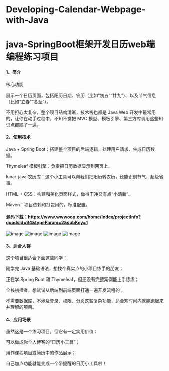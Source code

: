 # Developing-Calendar-Webpage-with-Java

# java-SpringBoot框架开发日历web端编程练习项目

#### 1、简介

核心功能

展示一个日历页面，包括阳历日期、农历（比如“初五”“廿九”）、以及节气信息（比如“立春”“冬至”）。

不用担心太复杂，整个项目结构清晰，技术栈也都是 Java Web 开发中最常用的，让你在动手过程中，不知不觉把 MVC 模型、模板引擎、第三方库调用这些知识点都顺了一遍。


#### 2、使用技术

Java + Spring Boot：搭建整个项目的后端逻辑，处理用户请求、生成日历数据。

Thymeleaf 模板引擎：负责把日历数据显示到网页上。

lunar-java 农历库：这个小工具可以帮我们把阳历转农历，还能识别节气，超级省事。

HTML + CSS：构建和美化页面样式，做得干净又有点“小清新”。

Maven：项目依赖和打包用的，标准配置。

#### 源码下载：https://www.wwwoop.com/home/Index/projectInfo?goodsId=94&typeParam=2&subKey=1
![image](https://github.com/user-attachments/assets/2acf3849-a0a5-485a-9e6a-ddd384be8fcb)
![image](https://github.com/user-attachments/assets/f692dd3c-5be6-460a-be9b-8a2a9d1abe08)
![image](https://github.com/user-attachments/assets/77ac7980-fb3b-46fd-9326-94f9fd17c613)
![image](https://github.com/user-attachments/assets/bbef86e5-d929-4895-8eca-eea627b5ee64)

#### 3、适合人群

这个项目很适合下面这些同学：

刚学完 Java 基础语法，想找个真实点的小项目练手的朋友；

正在学 Spring Boot 和 Thymeleaf，但还没有完整案例能上手练练；

全栈初探者，想试试从后端到前端页面打通一遍开发流程的；

不需要数据库，不涉及登录、权限、分页这些复杂功能，适合短时间内就能跑起来并理解的项目。

#### 4、应用场景

虽然这是一个练习项目，但它有一定实用价值：

可以做成你个人博客的“日历小工具”；

用作课程项目或简历中的作品展示；

自己加点功能就能变成一个带提醒的日历小工具啦！


